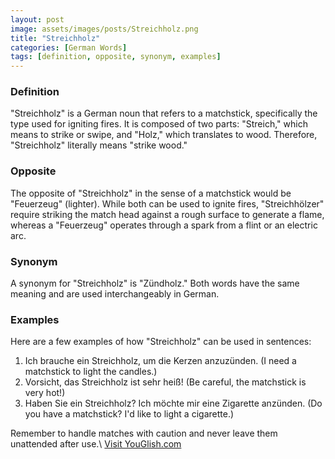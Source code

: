 ```yaml
---
layout: post
image: assets/images/posts/Streichholz.png
title: "Streichholz"
categories: [German Words]
tags: [definition, opposite, synonym, examples]
---
```


### Definition
"Streichholz" is a German noun that refers to a matchstick, specifically the type used for igniting fires. It is composed of two parts: "Streich," which means to strike or swipe, and "Holz," which translates to wood. Therefore, "Streichholz" literally means "strike wood."

### Opposite
The opposite of "Streichholz" in the sense of a matchstick would be "Feuerzeug" (lighter). While both can be used to ignite fires, "Streichhölzer" require striking the match head against a rough surface to generate a flame, whereas a "Feuerzeug" operates through a spark from a flint or an electric arc.

### Synonym
A synonym for "Streichholz" is "Zündholz." Both words have the same meaning and are used interchangeably in German.

### Examples
Here are a few examples of how "Streichholz" can be used in sentences:

1. Ich brauche ein Streichholz, um die Kerzen anzuzünden. (I need a matchstick to light the candles.)
2. Vorsicht, das Streichholz ist sehr heiß! (Be careful, the matchstick is very hot!)
3. Haben Sie ein Streichholz? Ich möchte mir eine Zigarette anzünden. (Do you have a matchstick? I'd like to light a cigarette.)

Remember to handle matches with caution and never leave them unattended after use.\ <a id="yg-widget-0" class="youglish-widget" data-query="Streichholz" data-lang="german" data-components="8412" data-auto-start="0" data-bkg-color="theme_light" data-title="How%20to%20pronounce%20Streichholz%20in%20German"  rel="nofollow" href="https://youglish.com">Visit YouGlish.com</a><script async src="https://youglish.com/public/emb/widget.js" charset="utf-8"></script>